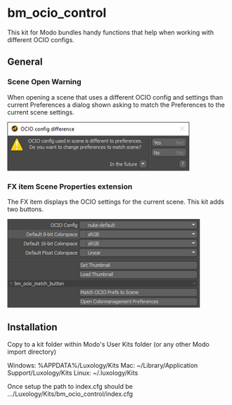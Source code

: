 # bm_ocio_control
This kit for Modo bundles handy functions that help when working with different OCIO configs.

## General
### Scene Open Warning
When opening a scene that uses a different OCIO config and settings than current Preferences a dialog shown asking to match the Preferences to the current scene settings.

![Match OCIO preferences to Scene](screenshots/dialog_OCIO_difference.png)

### FX item Scene Properties extension
The FX item displays the OCIO settings for the current scene. This kit adds two buttons.

![Scene properties addition](screenshots/scene_properties.png)

## Installation
Copy to a kit folder within Modo's User Kits folder (or any other Modo import directory)

Windows: %APPDATA%/Luxology/Kits
Mac: ~/Library/Application Support/Luxology/Kits
Linux: ~/.luxology/Kits

Once setup the path to index.cfg should be .../Luxology/Kits/bm_ocio_control/index.cfg